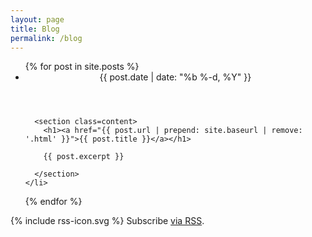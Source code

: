 ```yaml
---
layout: page
title: Blog
permalink: /blog
---
```

<ul class=timeline>
  {% for post in site.posts %}
    <li class='timeline-item'>
      <header class='date'>
        <span>{{ post.date | date: "%b&nbsp;%-d,&nbsp;%Y" }}</span>  
      </header>

      <section class=content>
        <h1><a href="{{ post.url | prepend: site.baseurl | remove: '.html' }}">{{ post.title }}</a></h1>

        {{ post.excerpt }}

      </section>  
    </li>
  {% endfor %}
</ul>

<p class="rss-subscribe">{% include rss-icon.svg %} Subscribe <a href="{{ "/feed.xml" | prepend: site.baseurl }}">via RSS</a>.</p>
